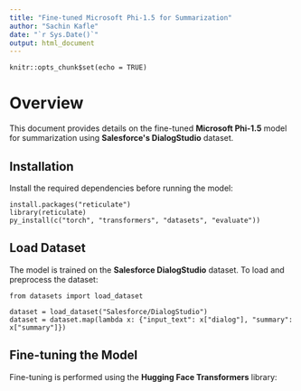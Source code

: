 ```yaml
---
title: "Fine-tuned Microsoft Phi-1.5 for Summarization"
author: "Sachin Kafle"
date: "`r Sys.Date()`"
output: html_document
---
```


```{r setup, include=FALSE}
knitr::opts_chunk$set(echo = TRUE)
```

# Overview
This document provides details on the fine-tuned **Microsoft Phi-1.5** model for summarization using **Salesforce's DialogStudio** dataset.

## Installation
Install the required dependencies before running the model:

```{r, eval=FALSE}
install.packages("reticulate")
library(reticulate)
py_install(c("torch", "transformers", "datasets", "evaluate"))
```

## Load Dataset
The model is trained on the **Salesforce DialogStudio** dataset. To load and preprocess the dataset:

```{python, eval=FALSE}
from datasets import load_dataset

dataset = load_dataset("Salesforce/DialogStudio")
dataset = dataset.map(lambda x: {"input_text": x["dialog"], "summary": x["summary"]})
```

## Fine-tuning the Model
Fine-tuning is performed using the **Hugging Face Transformers** library:
